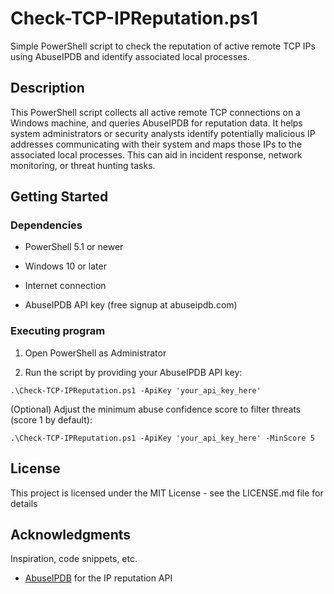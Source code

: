 # Check-TCP-IPReputation.ps1

Simple PowerShell script to check the reputation of active remote TCP IPs using AbuseIPDB and identify associated local processes.

## Description

This PowerShell script collects all active remote TCP connections on a Windows machine, and queries AbuseIPDB for reputation data. It helps system administrators or security analysts identify potentially malicious IP addresses communicating with their system and maps those IPs to the associated local processes. This can aid in incident response, network monitoring, or threat hunting tasks.

## Getting Started

### Dependencies

* PowerShell 5.1 or newer

* Windows 10 or later

* Internet connection

* AbuseIPDB API key (free signup at abuseipdb.com)

### Executing program

1. Open PowerShell as Administrator

2. Run the script by providing your AbuseIPDB API key:
```
.\Check-TCP-IPReputation.ps1 -ApiKey 'your_api_key_here'
```
(Optional) Adjust the minimum abuse confidence score to filter threats (score 1 by default):
```
.\Check-TCP-IPReputation.ps1 -ApiKey 'your_api_key_here' -MinScore 5
```

## License

This project is licensed under the MIT License - see the LICENSE.md file for details

## Acknowledgments

Inspiration, code snippets, etc.
* [AbuseIPDB](https://abuseipdb.com/) for the IP reputation API
